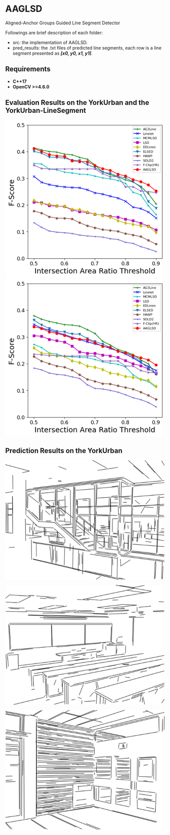 # AAGLSD
Aligned-Anchor Groups Guided Line Segment Detector 

Followings are brief description of each folder:
- src: the implementation of AAGLSD.
- pred_results: the .txt files of predicted line segments, each row is a line segment presented as ***[x0, y0, x1, y1]***.

## Requirements
- **C++17**
- **OpenCV >=4.6.0**

## Evaluation Results on the YorkUrban and the YorkUrban-LineSegment
![Fsc-YUD](./imgs/F-Score_YUD.png)  
![Fsc-YULD](./imgs/F-Score_YULD.png)  

## Prediction Results on the YorkUrban
![#1](./imgs/P1020829.jpg)  

![#2](./imgs/P1020838.jpg)  

![#3](./imgs/P1020860.jpg)
